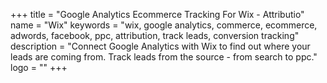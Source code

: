 +++
title = "Google Analytics Ecommerce Tracking For Wix - Attributio"
name = "Wix"
keywords = "wix, google analytics, commerce, ecommerce, adwords, facebook, ppc, attribution, track leads, conversion tracking"
description = "Connect Google Analytics with Wix to find out where your leads are coming from. Track leads from the source - from search to ppc."
logo = ""
+++
